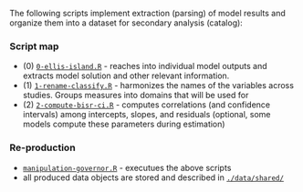 The following scripts implement extraction (parsing) of model results and organize them into a dataset for secondary analysis (catalog):

### Script map
- (0) [`0-ellis-island.R`](./manipulation/0-ellis-island.R) - reaches into individual model outputs and extracts model solution and other relevant information.
- (1) [`1-rename-classify.R`](./manipulation/1-rename-classify.R) - harmonizes the names of the variables across studies. Groups measures into domains that will be used for 
- (2) [`2-compute-bisr-ci.R`](./manipulation/2-transformations-compute-ci.R) - computes correlations (and confidence intervals) among intercepts, slopes, and residuals (optional, some models compute these parameters during estimation)

### Re-production

- [`manipulation-governor.R`](/manipulation/manipulation-governor.R) - executues the above scripts
- all produced data objects are stored and described in [`./data/shared/`](https://github.com/IALSA/IALSA-2015-Portland/tree/master/data/shared)
